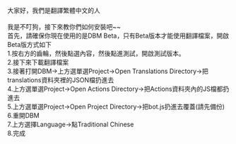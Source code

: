 大家好，我們是翻譯繁體中文的人<br>
<br>我是不叮狗，接下來教你們如何安裝吧~~<br>
首先，請確保你現在使用的是DBM Beta，只有Beta版本才能使用翻譯檔案，開啟Beta版方式如下<br>
1.按右方的齒輪，然後點選內容，然後點進測試，開啟測試版本。<br>
2.接下來下載翻譯檔案<br>
3.接著打開DBM→上方選單選Project→Open Translations Directory→把translations資料夾裡的JSON檔扔進去<br>
4.上方選單選Project→Open Actions Directory→把Actions資料夾內的JS檔都扔進去<br>
5.上方選單選Project→Open Project Directory→把bot.js扔進去覆蓋(請先備份)<br>
6.重開DBM<br>
7.上方選擇Language→點Traditional Chinese<br>
8.完成
